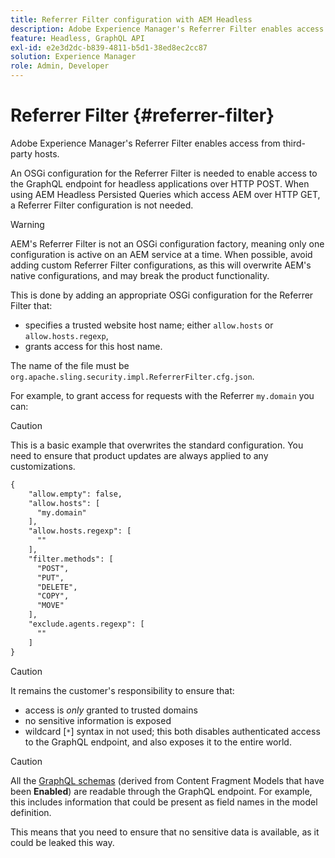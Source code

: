 ```yaml
---
title: Referrer Filter configuration with AEM Headless
description: Adobe Experience Manager's Referrer Filter enables access from third-party hosts. An OSGi configuration for the Referrer Filter is needed to enable access to the GraphQL endpoint for headless applications.
feature: Headless, GraphQL API
exl-id: e2e3d2dc-b839-4811-b5d1-38ed8ec2cc87
solution: Experience Manager
role: Admin, Developer
---
```

# Referrer Filter {#referrer-filter}

 Adobe Experience Manager's Referrer Filter enables access from third-party hosts. 
 
An OSGi configuration for the Referrer Filter is needed to enable access to the GraphQL endpoint for headless applications over HTTP POST. When using AEM Headless Persisted Queries which access AEM over HTTP GET, a Referrer Filter configuration is not needed.
 
>[!WARNING]
> AEM's Referrer Filter is not an OSGi configuration factory, meaning only one configuration is active on an AEM service at a time. When possible, avoid adding custom Referrer Filter configurations, as this will overwrite AEM's native configurations, and may break the product functionality. 

This is done by adding an appropriate OSGi configuration for the Referrer Filter that:

* specifies a trusted website host name; either `allow.hosts` or `allow.hosts.regexp`,
* grants access for this host name.

The name of the file must be `org.apache.sling.security.impl.ReferrerFilter.cfg.json`.

For example, to grant access for requests with the Referrer `my.domain` you can:

>[!CAUTION]
>
>This is a basic example that overwrites the standard configuration. You need to ensure that product updates are always applied to any customizations. 

```xml
{
    "allow.empty": false,
    "allow.hosts": [
      "my.domain"
    ],
    "allow.hosts.regexp": [
      ""
    ],
    "filter.methods": [
      "POST",
      "PUT",
      "DELETE",
      "COPY",
      "MOVE"
    ],
    "exclude.agents.regexp": [
      ""
    ]
}
```

>[!CAUTION]
>
>It remains the customer's responsibility to ensure that:
>
>* access is *only* granted to trusted domains 
>* no sensitive information is exposed 
>* wildcard [`*`] syntax in not used; this both disables authenticated access to the GraphQL endpoint, and also exposes it to the entire world.

>[!CAUTION]
>
>All the [GraphQL schemas](/help/headless/graphql-api/content-fragments.md#schema-generation) (derived from Content Fragment Models that have been **Enabled**) are readable through the GraphQL endpoint. For example, this includes information that could be present as field names in the model definition.
>
>This means that you need to ensure that no sensitive data is available, as it could be leaked this way. 
